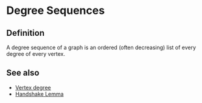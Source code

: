 # Degree Sequences

## Definition

A degree sequence of a graph is an ordered (often decreasing) list of every degree of every vertex.

## See also

- [Vertex degree](vertex-degree.md#definition)
- [Handshake Lemma](handshake-lemma.md#statement)
